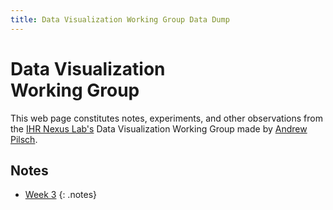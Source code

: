 ```yaml
---
title: Data Visualization Working Group Data Dump
---
```


# Data Visualization <br/> Working Group

This web page constitutes notes, experiments, and other observations from the [IHR Nexus Lab's](http://nexus.lab.asu.edu/) Data Visualization Working Group made by [Andrew Pilsch](http://andrew.pilsch.com).

## Notes

* [Week 3](week3/)
{: .notes}